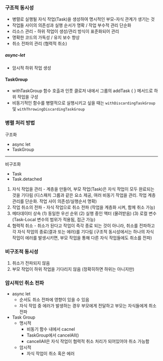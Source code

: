 ### 구조적 동시성
- 병렬로 실행될 자식 작업(Task)을 생성하여 명시적인 부모-자식 관계가 생기는 것
- 작업들 사이의 의존성과 실행 순서가 명확 / 작업 부수적 관리 단순화
- 리소스 관리 - 하위 작업이 생성/관리 방식이 표준화되어 관리
- 명확한 코드의 가독성 / 유지 보수 향상
- 취소 전파의 관리 (협력적 취소)
##### async-let
- 암시적 하위 작업 생성
#### TaskGroup
- withTaskGroup 함수 호출과 인풋 클로저 내에서 그룹의 addTask { } 메서드로 하위 작업을 구성
- 비동기적인 함수를 병렬적으로 실행시키고 싶을 때는 `withDiscardingTaskGroup` 및 `withThrowingDiscardingTaskGroup`
### 병렬 처리 방법
구조화
- async let
- TaskGroup
--- 
비구조화
- Task
- Task.detached
1. 자식 작업을 관리 - 계층을 만들어, 부모 작업(Task)은 자식 작업이 모두 완료되는 것을 기다림
(디스패치 그룹과 같은 요소 제공, 여러 비동기 작업을 관리. 작업 계층 관리를 단순화.  작업 사이 의존성/실행순서 명확)
2. 작업 취소의 전파 - 자식 작업으로 취소 전파 (작업을 계층화 시켜, 함께 취소 가능)
3. 메타데이터 상속 (1) 동일한 우선 순위 (2) 실행 중인 액터 (물려받음) (3) 로컬 변수 (Task-Local 변수의 범위가 적용됨, 접근 가능)
4. 협력적 취소 - 취소가 된다고 작업이 즉각 종료 되는 것이 아니라, 취소를 전파하고 각 자식 작업의 종료(결과 또는 에러)를 기다림
(구조적 동시성에서는 하나의 자식 작업이 에러를 발생시키면, 부모 작업을 통해 다른 자식 작업들에도 취소를 전파)
### 비구조적 동시성
1. 취소가 전파되지 않음
2. 부모 작업이 하위 작업을 기다리지 않음 (정확히하면 하위는 아니지만)
### 암시적인 취소 전파
- async let
  - 순서도 취소 전파에 영향이 있을 수 있음
  - 자식 작업 중 에러가 발생하는 경우 부모에게 전달하고 부모는 자식들에게 취소 전파
- Task Group
  - 명시적
    - 비동기 함수 내에서 cacnel
    - TaskGroup에서 cancelAll()
    - cancellAll은 자식 작업이 협력적 취소 처리가 되어있어야 취소 가능함
  - 암시적
    - 자식 작업이 취소 혹은 에러
